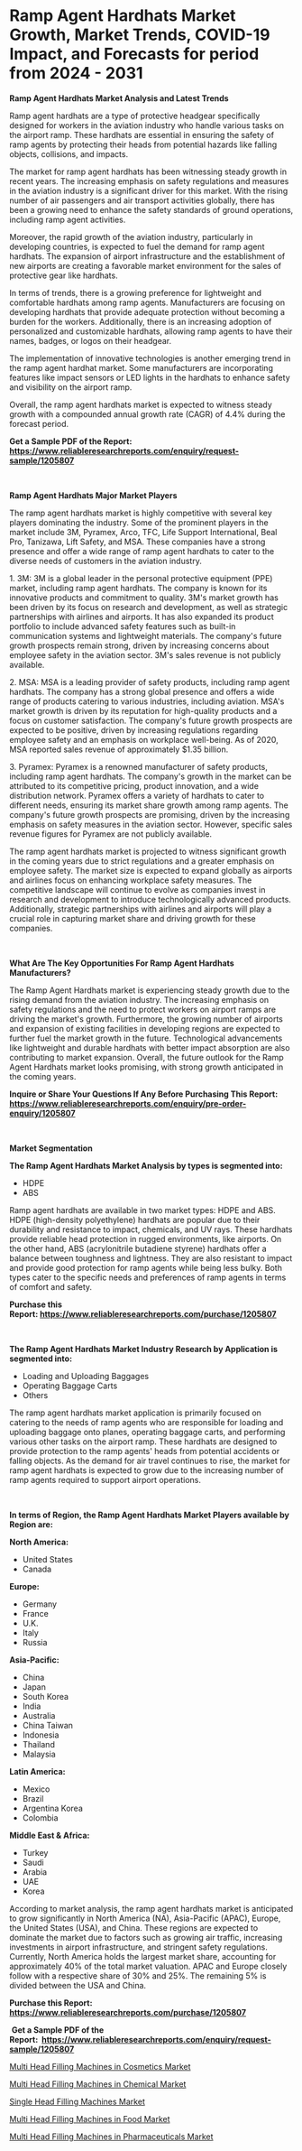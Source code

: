 <p><h1>Ramp Agent Hardhats Market Growth, Market Trends, COVID-19 Impact, and Forecasts for period from 2024 - 2031</h1></p><p><strong>Ramp Agent Hardhats Market Analysis and Latest Trends</strong></p>
<p><p>Ramp agent hardhats are a type of protective headgear specifically designed for workers in the aviation industry who handle various tasks on the airport ramp. These hardhats are essential in ensuring the safety of ramp agents by protecting their heads from potential hazards like falling objects, collisions, and impacts.</p><p>The market for ramp agent hardhats has been witnessing steady growth in recent years. The increasing emphasis on safety regulations and measures in the aviation industry is a significant driver for this market. With the rising number of air passengers and air transport activities globally, there has been a growing need to enhance the safety standards of ground operations, including ramp agent activities.</p><p>Moreover, the rapid growth of the aviation industry, particularly in developing countries, is expected to fuel the demand for ramp agent hardhats. The expansion of airport infrastructure and the establishment of new airports are creating a favorable market environment for the sales of protective gear like hardhats.</p><p>In terms of trends, there is a growing preference for lightweight and comfortable hardhats among ramp agents. Manufacturers are focusing on developing hardhats that provide adequate protection without becoming a burden for the workers. Additionally, there is an increasing adoption of personalized and customizable hardhats, allowing ramp agents to have their names, badges, or logos on their headgear.</p><p>The implementation of innovative technologies is another emerging trend in the ramp agent hardhat market. Some manufacturers are incorporating features like impact sensors or LED lights in the hardhats to enhance safety and visibility on the airport ramp.</p><p>Overall, the ramp agent hardhats market is expected to witness steady growth with a compounded annual growth rate (CAGR) of 4.4% during the forecast period.</p></p>
<p><strong>Get a Sample PDF of the Report:&nbsp; <a href="https://www.reliableresearchreports.com/enquiry/request-sample/1205807">https://www.reliableresearchreports.com/enquiry/request-sample/1205807</a></strong></p>
<p>&nbsp;</p>
<p><strong>Ramp Agent Hardhats Major Market Players</strong></p>
<p><p>The ramp agent hardhats market is highly competitive with several key players dominating the industry. Some of the prominent players in the market include 3M, Pyramex, Arco, TFC, Life Support International, Beal Pro, Tanizawa, Lift Safety, and MSA. These companies have a strong presence and offer a wide range of ramp agent hardhats to cater to the diverse needs of customers in the aviation industry.</p><p>1. 3M: 3M is a global leader in the personal protective equipment (PPE) market, including ramp agent hardhats. The company is known for its innovative products and commitment to quality. 3M's market growth has been driven by its focus on research and development, as well as strategic partnerships with airlines and airports. It has also expanded its product portfolio to include advanced safety features such as built-in communication systems and lightweight materials. The company's future growth prospects remain strong, driven by increasing concerns about employee safety in the aviation sector. 3M's sales revenue is not publicly available.</p><p>2. MSA: MSA is a leading provider of safety products, including ramp agent hardhats. The company has a strong global presence and offers a wide range of products catering to various industries, including aviation. MSA's market growth is driven by its reputation for high-quality products and a focus on customer satisfaction. The company's future growth prospects are expected to be positive, driven by increasing regulations regarding employee safety and an emphasis on workplace well-being. As of 2020, MSA reported sales revenue of approximately $1.35 billion.</p><p>3. Pyramex: Pyramex is a renowned manufacturer of safety products, including ramp agent hardhats. The company's growth in the market can be attributed to its competitive pricing, product innovation, and a wide distribution network. Pyramex offers a variety of hardhats to cater to different needs, ensuring its market share growth among ramp agents. The company's future growth prospects are promising, driven by the increasing emphasis on safety measures in the aviation sector. However, specific sales revenue figures for Pyramex are not publicly available.</p><p>The ramp agent hardhats market is projected to witness significant growth in the coming years due to strict regulations and a greater emphasis on employee safety. The market size is expected to expand globally as airports and airlines focus on enhancing workplace safety measures. The competitive landscape will continue to evolve as companies invest in research and development to introduce technologically advanced products. Additionally, strategic partnerships with airlines and airports will play a crucial role in capturing market share and driving growth for these companies.</p></p>
<p>&nbsp;</p>
<p><strong>What Are The Key Opportunities For Ramp Agent Hardhats Manufacturers?</strong></p>
<p><p>The Ramp Agent Hardhats market is experiencing steady growth due to the rising demand from the aviation industry. The increasing emphasis on safety regulations and the need to protect workers on airport ramps are driving the market's growth. Furthermore, the growing number of airports and expansion of existing facilities in developing regions are expected to further fuel the market growth in the future. Technological advancements like lightweight and durable hardhats with better impact absorption are also contributing to market expansion. Overall, the future outlook for the Ramp Agent Hardhats market looks promising, with strong growth anticipated in the coming years.</p></p>
<p><strong>Inquire or Share Your Questions If Any Before Purchasing This Report: <a href="https://www.reliableresearchreports.com/enquiry/pre-order-enquiry/1205807">https://www.reliableresearchreports.com/enquiry/pre-order-enquiry/1205807</a></strong></p>
<p>&nbsp;</p>
<p><strong>Market Segmentation</strong></p>
<p><strong>The Ramp Agent Hardhats Market Analysis by types is segmented into:</strong></p>
<p><ul><li>HDPE</li><li>ABS</li></ul></p>
<p><p>Ramp agent hardhats are available in two market types: HDPE and ABS. HDPE (high-density polyethylene) hardhats are popular due to their durability and resistance to impact, chemicals, and UV rays. These hardhats provide reliable head protection in rugged environments, like airports. On the other hand, ABS (acrylonitrile butadiene styrene) hardhats offer a balance between toughness and lightness. They are also resistant to impact and provide good protection for ramp agents while being less bulky. Both types cater to the specific needs and preferences of ramp agents in terms of comfort and safety.</p></p>
<p><strong>Purchase this Report:&nbsp;<a href="https://www.reliableresearchreports.com/purchase/1205807">https://www.reliableresearchreports.com/purchase/1205807</a></strong></p>
<p>&nbsp;</p>
<p><strong>The Ramp Agent Hardhats Market Industry Research by Application is segmented into:</strong></p>
<p><ul><li>Loading and Uploading Baggages</li><li>Operating Baggage Carts</li><li>Others</li></ul></p>
<p><p>The ramp agent hardhats market application is primarily focused on catering to the needs of ramp agents who are responsible for loading and uploading baggage onto planes, operating baggage carts, and performing various other tasks on the airport ramp. These hardhats are designed to provide protection to the ramp agents' heads from potential accidents or falling objects. As the demand for air travel continues to rise, the market for ramp agent hardhats is expected to grow due to the increasing number of ramp agents required to support airport operations.</p></p>
<p>&nbsp;</p>
<p><strong>In terms of Region, the Ramp Agent Hardhats Market Players available by Region are:</strong></p>
<p>
    <p> <strong> North America: </strong>
        <ul>
            <li>United States</li>
            <li>Canada</li>
        </ul>
        </p> 
    <p> <strong> Europe: </strong>
        <ul>
            <li>Germany</li>
            <li>France</li>
            <li>U.K.</li>
            <li>Italy</li>
            <li>Russia</li>
        </ul>
        </p> 
    <p> <strong> Asia-Pacific: </strong>
        <ul>
            <li>China</li>
            <li>Japan</li>
            <li>South Korea</li>
            <li>India</li>
            <li>Australia</li>
            <li>China Taiwan</li>
            <li>Indonesia</li>
            <li>Thailand</li>
            <li>Malaysia</li>
        </ul>
        </p> 
    <p> <strong> Latin America: </strong>
        <ul>
            <li>Mexico</li>
            <li>Brazil</li>
            <li>Argentina Korea</li>
            <li>Colombia</li>
        </ul>
        </p> 
    <p> <strong> Middle East & Africa: </strong>
        <ul>
            <li>Turkey</li>
            <li>Saudi</li>
            <li>Arabia</li>
            <li>UAE</li>
            <li>Korea</li>
        </ul>
    </p>
    </p>
<p><p>According to market analysis, the ramp agent hardhats market is anticipated to grow significantly in North America (NA), Asia-Pacific (APAC), Europe, the United States (USA), and China. These regions are expected to dominate the market due to factors such as growing air traffic, increasing investments in airport infrastructure, and stringent safety regulations. Currently, North America holds the largest market share, accounting for approximately 40% of the total market valuation. APAC and Europe closely follow with a respective share of 30% and 25%. The remaining 5% is divided between the USA and China.</p></p>
<p><strong>Purchase this Report: <a href="https://www.reliableresearchreports.com/purchase/1205807">https://www.reliableresearchreports.com/purchase/1205807</a></strong></p>
<p>&nbsp;<strong>Get a Sample PDF of the Report:&nbsp;&nbsp;<a href="https://www.reliableresearchreports.com/enquiry/request-sample/1205807">https://www.reliableresearchreports.com/enquiry/request-sample/1205807</a></strong></p>
<p><strong></strong></p>
<p><p><a href="https://github.com/kosella/Market-Research-Report-List-1/blob/main/multi-head-filling-machines-in-cosmetics-market.md">Multi Head Filling Machines in Cosmetics Market</a></p><p><a href="https://github.com/bobicer/Market-Research-Report-List-1/blob/main/multi-head-filling-machines-in-chemical-market.md">Multi Head Filling Machines in Chemical Market</a></p><p><a href="https://github.com/johnbach50/Market-Research-Report-List-1/blob/main/single-head-filling-machines-market.md">Single Head Filling Machines Market</a></p><p><a href="https://github.com/arionmp/Market-Research-Report-List-1/blob/main/multi-head-filling-machines-in-food-market.md">Multi Head Filling Machines in Food Market</a></p><p><a href="https://github.com/redneck06/Market-Research-Report-List-1/blob/main/multi-head-filling-machines-in-pharmaceuticals-market.md">Multi Head Filling Machines in Pharmaceuticals Market</a></p></p>